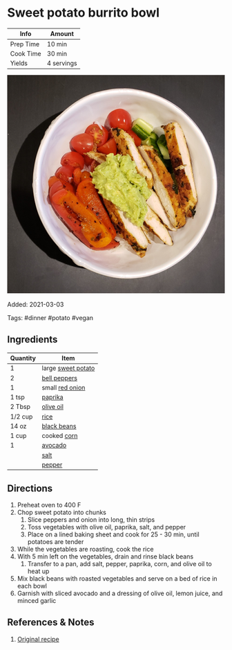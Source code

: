 # Sweet potato burrito bowl

| Info      | Amount     |
| --------- | ---------- |
| Prep Time | 10 min     |
| Cook Time | 30 min     |
| Yields    | 4 servings |

![Sweet potato burrito bowl](../assets/sweet-potato-burrito-bowl.jpg)

Added: 2021-03-03

Tags: #dinner #potato #vegan

## Ingredients

| Quantity | Item                                                   |
| -------- | ------------------------------------------------------ |
| 1        | large [sweet potato](../Ingredients/sweet%20potato.md) |
| 2        | [bell peppers](../Ingredients/bell%20pepper.md)        |
| 1        | small [red onion](../Ingredients/red%20onion.md)       |
| 1 tsp    | [paprika](../Ingredients/paprika.md)                   |
| 2 Tbsp   | [olive oil](../Ingredients/olive%20oil.md)             |
| 1/2 cup  | [rice](../Ingredients/rice.md)                         |
| 14 oz    | [black beans](../Ingredients/black%20beans.md)         |
| 1 cup    | cooked [corn](../Ingredients/corn.md)                  |
| 1        | [avocado](../Ingredients/avocado.md)                   |
|          | [salt](../Ingredients/salt.md)                         |
|          | [pepper](../Ingredients/pepper.md)                     |

## Directions

1. Preheat oven to 400 F
2. Chop sweet potato into chunks
    1. Slice peppers and onion into long, thin strips
    2. Toss vegetables with olive oil, paprika, salt, and pepper
    3. Place on a lined baking sheet and cook for 25 - 30 min, until potatoes are tender
3. While the vegetables are roasting, cook the rice
4. With 5 min left on the vegetables, drain and rinse black beans
    1. Transfer to a pan, add salt, pepper, paprika, corn, and olive oil to heat up
5. Mix black beans with roasted vegetables and serve on a bed of rice in each bowl
6. Garnish with sliced avocado and a dressing of olive oil, lemon juice, and minced garlic

## References & Notes

1. [Original recipe](https://eatwithclarity.com/wprm_print/7645)
